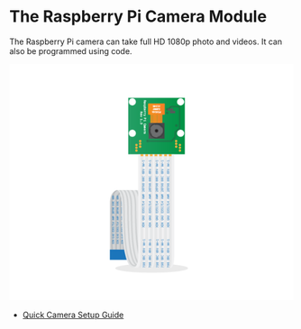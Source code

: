 # The Raspberry Pi Camera Module

The Raspberry Pi camera can take full HD 1080p photo and videos. It can also be programmed using code. 

![](images/Camera_Module.png)

- [Quick Camera Setup Guide](quick-camera-setup.md)
